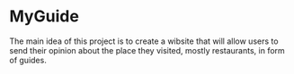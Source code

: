 # MyGuide
The main idea of this project is to create a wibsite that will allow users to send their opinion about the place they visited, mostly restaurants, in form of guides.
